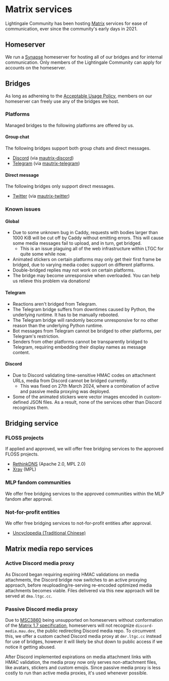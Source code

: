 # Matrix services
Lightingale Community has been hosting [Matrix](https://matrix.org) services for ease of communication, ever since the community's early days in 2021.

## Homeserver
We run a [Synapse](https://github.com/matrix-org/synapse) homeserver for hosting all of our bridges and for internal communication. Only members of the Lightingale Community can apply for accounts on the homeserver.

## Bridges
As long as adhereing to the [Acceptable Usage Policy](/ltgc/aup.html), members on our homeserver can freely use any of the bridges we host.

### Platforms
Managed bridges to the following platforms are offered by us.

#### Group chat
The following bridges support both group chats and direct messages.

* [Discord](https://discord.com) (via [mautrix-discord](https://github.com/mautrix/discord))
* [Telegram](https://telegram.org) (via [mautrix-telegram](https://github.com/mautrix/telegram))

#### Direct message
The following bridges only support direct messages.

* [Twitter](https://twitter.com) (via [mautrix-twitter](https://github.com/mautrix/twitter))

### Known issues
#### Global
- Due to some unknown bug in Caddy, requests with bodies larger than 1000 KiB will be cut off by Caddy without emitting errors. This will cause some media messages fail to upload, and in turn, get bridged.
  - This is an issue plaguing all of the web infrastructure within LTGC for quite some while now.
- Animated stickers on certain platforms may only get their first frame be bridged, due to varying media codec support on different platforms.
- Double-bridged replies may not work on certain platforms.
- The bridge may become unresponsive when overloaded. You can help us relieve this problem via donations!

#### Telegram
- Reactions aren't bridged from Telegram.
- The Telegram bridge suffers from downtimes caused by Python, the underlying runtime. It has to be manually rebooted.
- The Telegram bridge will randomly become unresponsive for no other reason than the underlying Python runtime.
- Bot messages from Telegram cannot be bridged to other platforms, per Telegram's restriction.
- Senders from other platforms cannot be transparently bridged to Telegram, requiring embedding their display names as message content.

#### Discord
- Due to Discord validating time-sensitive HMAC codes on attachment URLs, media from Discord cannot be bridged currently.
  - This was fixed on 27th March 2024, where a combination of active and passive media proxying was deployed.
- Some of the animated stickers were vector images encoded in custom-defined JSON files. As a result, none of the services other than Discord recognizes them.

## Bridging service
### FLOSS projects
If applied and approved, we will offer free bridging services to the approved FLOSS projects.

* [RethinkDNS](https://rethinkdns.com) (Apache 2.0, MPL 2.0)
* [Xray](https://xtls.github.io/en/) (MPL)

### MLP fandom communities
We offer free bridging services to the approved communities within the MLP fandom after approval.

### Not-for-profit entities
We offer free bridging services to not-for-profit entities after approval.

* [Uncyclopedia (Traditional Chinese)](https://uncyclopedia.tw)

## Matrix media repo services
### Active Discord media proxy
As Discord began requiring expiring HMAC validations on media attachments, the Discord bridge now switches to an active proxying approach, before reuploading/re-serving re-encoded optimized media attachments becomes viable. Files delivered via this new approach will be served at `dma.ltgc.cc`.

### Passive Discord media proxy
Due to [MSC3860](https://github.com/matrix-org/matrix-spec-proposals/pull/3860) being unsupported on homeservers without conformation of the [Matrix 1.7 specification](https://github.com/matrix-org/synapse/issues/15661), homeservers will not recognize `discord-media.mau.dev`, the public redirecting Discord media repo. To circumvent this, we offer a custom cached Discord media proxy at `dmr.ltgc.cc` instead for use of bridges, however it will likely be shut down to public access if we notice it getting abused.

After Discord implemented expirations on media attachment links with HMAC validation, the media proxy now only serves non-attachment files, like avatars, stickers and custom emojis. Since passive media proxy is less costly to run than active media proxies, it's used whenever possible.